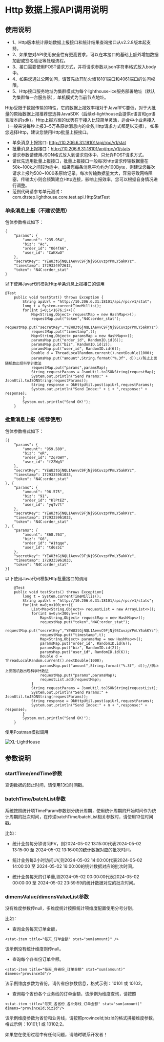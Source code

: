 # Http 数据上报API调用说明

## 使用说明

+ 1、Http版本统计原始数据上报接口和统计结果查询接口从v2.2.8版本起支持。
+ 2、如果您对API使用安全性有更高要求，可以在本接口的基础上额外增加数据加密或签名验证等处理流程。
+ 3、接口需要使用POST请求方式，并将请求参数以json字符串格式放入body中。
+ 4、如果您通过公网访问，请首先放开防火墙18101端口和4061端口的访问权限。
+ 5、Http接口服务地址为集群模式为每个lighthouse-ice服务部署地址（默认为集群每一台服务器），单机模式为当前节点地址。

Http受限于数据传输的特性，它的数据上报效率相对于JavaRPC要低，对于大批量的原始数据上报推荐您选择JavaSDK（后续xl-lighthouse会提供c语言和go语言版本的sdk）。Http上报方案的优势在于接入比较简单灵活，适合中小业务接入（一般来说每秒上报3~5万条原始消息内的业务,Http请求方式都足以支撑）， 如果您选择Http，建议您使用Http批量上报接口。

+ 单条消息上报接口: http://10.206.6.31:18101/api/rpc/v1/stat
+ 批量消息上报接口：http://10.206.6.31:18101/api/rpc/v1/stats
+ 请求参数请使用JSON格式放入到请求包体中，只允许POST请求方式。
+ 请优先选用批量上报接口，批量上报接口一般每次http请求传输数据量在50k~100k之间较为适中，如果您每条消息平均约为100Byte，则建议您每次请求上报约500~1000条原始记录。每次传输数据量太大，容易导致网络阻塞，传输太小则会频繁建立Http连接，影响上报效率，您可以根据自身情况进行调整。
+ 范例代码请参考单元测试：com.dtstep.lighthouse.core.test.api.HttpStatTest

### 单条消息上报（不建议使用）

包体参数格式如下：

```
{
	"params": {
		"amount": "235.954",
		"biz": "Ac",
		"order_id": "O64fA6",
		"user_id": "CaKXwO"
	},
	"secretKey": "YEWU3tGjNQL1AevvC9FjNj9SCuvzpYPmLY5akKYz",
	"timestamp": 1729334972612,
	"token": "N4C:order_stat"
}
```

以下使用Java代码模拟Http单条消息上报接口的调用

```
@Test
    public void testStat() throws Exception {
        String apiUrl = "http://10.206.6.31:18101/api/rpc/v1/stat";
        long t = System.currentTimeMillis();
        for(int i=0;i<1676;i++){
            Map<String,Object> requestMap = new HashMap<>();
            requestMap.put("token","N4C:order_stat");
            requestMap.put("secretKey","YEWU3tGjNQL1AevvC9FjNj9SCuvzpYPmLY5akKYz");
            requestMap.put("timestamp",t);
            Map<String,Object> paramsMap = new HashMap<>();
            paramsMap.put("order_id", RandomID.id(6));
            paramsMap.put("biz", RandomID.id(2));
            paramsMap.put("user_id", RandomID.id(6));
            Double d = ThreadLocalRandom.current().nextDouble(1000);
            paramsMap.put("amount",String.format("%.3f", d));//防止上面随机数出现科学计数法
            requestMap.put("params",paramsMap);
            String requestParams = JsonUtil.toJSONString(requestMap);
            System.out.println("Send Params:" + JsonUtil.toJSONString(requestParams));
            String response = OkHttpUtil.post(apiUrl,requestParams);
            System.out.println("Send Index:" + i + ",response:" + response);
        }
        System.out.println("Send OK!");
    }
```

### 批量消息上报（推荐使用）

包体参数格式如下：

```
[{
	"params": {
		"amount": "959.589",
		"biz": "eR",
		"order_id": "ZqrGWY",
		"user_id": "f2ZWg3"
	},
	"secretKey": "YEWU3tGjNQL1AevvC9FjNj9SCuvzpYPmLY5akKYz",
	"timestamp": 1729335961033,
	"token": "N4C:order_stat"
}, {
	"params": {
		"amount": "96.575",
		"biz": "91",
		"order_id": "KlPtEZ",
		"user_id": "yqTv7t"
	},
	"secretKey": "YEWU3tGjNQL1AevvC9FjNj9SCuvzpYPmLY5akKYz",
	"timestamp": 1729335961033,
	"token": "N4C:order_stat"
}, {
	"params": {
		"amount": "868.763",
		"biz": "G6",
		"order_id": "A1tqqe",
		"user_id": "td6s5I"
	},
	"secretKey": "YEWU3tGjNQL1AevvC9FjNj9SCuvzpYPmLY5akKYz",
	"timestamp": 1729335961033,
	"token": "N4C:order_stat"
}]
```

以下使用Java代码模拟Http批量接口的调用

```
    @Test
    public void testStats() throws Exception{
        long t = System.currentTimeMillis();
        String apiUrl = "http://10.206.6.31:18101/api/rpc/v1/stats";
        for(int m=0;m<100;m++){
            List<Map<String,Object>> requestList = new ArrayList<>();
            for(int n=0;n<300;n++){
                Map<String,Object> requestMap = new HashMap<>();
                requestMap.put("token","N4C:order_stat");
                requestMap.put("secretKey","YEWU3tGjNQL1AevvC9FjNj9SCuvzpYPmLY5akKYz");
                requestMap.put("timestamp",t);
                Map<String,Object> paramsMap = new HashMap<>();
                paramsMap.put("order_id", RandomID.id(6));
                paramsMap.put("biz", RandomID.id(2));
                paramsMap.put("user_id", RandomID.id(6));
                Double d = ThreadLocalRandom.current().nextDouble(1000);
                paramsMap.put("amount",String.format("%.3f", d));//防止上面随机数出现科学计数法
                requestMap.put("params",paramsMap);
                requestList.add(requestMap);
            }
            String requestParams = JsonUtil.toJSONString(requestList);
            System.out.println("Send Params:" + JsonUtil.toJSONString(requestParams));
            String response = OkHttpUtil.post(apiUrl,requestParams);
            System.out.println("Send Index:" + m + ",response:" + response);
        }
        System.out.println("Send OK!");
    }
```

使用Postman模拟调用

![XL-LightHouse](https://lighthousedp-1300542249.cos.ap-nanjing.myqcloud.com/screenshot_v2/47.jpg)


## 参数说明

### startTime/endTime参数
查询数据的起止时间，请使用13位时间戳。

### batchTime/batchList参数

系统按照统计项TimeParam参数划分统计周期，使用统计周期的开始时间作为统计周期的批次时间，在传递batchTime/batchList相关参数时，请使用13位时间戳。

比如：

+ 统计业务每分钟访问PV，则2024-05-02 13:15:00代表2024-05-02 13:15:00 至 2024-05-02 13:16:00的统计数据对应的批次时间。

+ 统计业务每2小时访问UV,则2024-05-02 14:00:00代表2024-05-02 14:00:00 至 2024-05-02 16:00:00的统计数据对应的批次时间。

+ 统计业务每天的订单量,则2024-05-02 00:00:00代表2024-05-02 00:00:00 至 2024-05-02 23:59:59的统计数据对应的批次时间。

### dimensValue/dimensValueList参数

没有维度参数传null，多维度统计按照统计项维度配置使用分号分割。

比如：
+ 查询业务每天订单金额，

```
<stat-item title="每天_订单金额" stat="sum(amount)" />
```

该示例没有统计维度则传null。


+ 查询每个各省份订单金额。

```
<stat-item title="每天_各省份_订单金额" stat="sum(amount)" dimens="provinceId"/>
```
该示例维度参数为省份，请传省份参数信息，格式示例：10101 或 10102。

+ 查询每个省份各个业务线的订单金额，该示例为维度查询，请按照

```
<stat-item title="每天_各省份_各业务线_订单金额" stat="sum(amount)" dimens="provinceId;bizId"/>
```

该示例维度参数为省份和业务线，请按照provinceId;bizId的格式拼接维度参数，格式示例：10101;1  或 10102;2。


如果您在使用过程中有任何问题，请随时联系开发者！